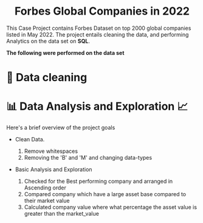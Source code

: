 <h1 align="center">
  Forbes Global Companies in 2022
</h1

<p align="center">This Case Project contains Forbes Dataset on top 2000 global companies listed in May 2022. The project entails cleaning the data, and performing Analytics on the data set on  <b>SQL</b>.</p>

<b>The following were performed on the data set</b>
# 📒 Data cleaning
# 📊 Data Analysis and Exploration 📈




Here's a brief overview of the project goals
- Clean Data. 
  1. Remove whitespaces
  2. Removing the 'B' and 'M' and changing data-types
  
- Basic Analysis and Exploration
  1. Checked for the Best performing company and arranged in Ascending order
  2. Compared company which have a large asset base compared to their market value
  3. Calculated company value where what percentage the asset value is greater than the market_value


